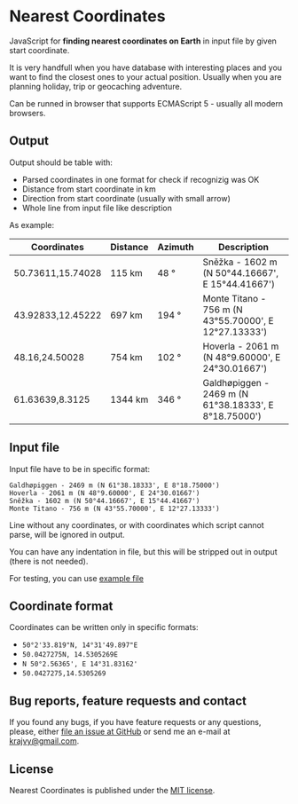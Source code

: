 # Nearest Coordinates

JavaScript for **finding nearest coordinates on Earth** in input file by given start coordinate.

It is very handfull when you have database with interesting places and you want to find the closest ones to your actual position. Usually when you are planning holiday, trip or geocaching adventure.

Can be runned in browser that supports ECMAScript 5 - usually all modern browsers.

## Output

Output should be table with:
- Parsed coordinates in one format for check if recognizig was OK
- Distance from start coordinate in km
- Direction from start coordinate (usually with small arrow)
- Whole line from input file like description

As example:

| Coordinates | Distance | Azimuth | Description |
| --- | --- | --- | --- |
| 50.73611,15.74028 | 115 km | 48 ° | Sněžka - 1602 m (N 50°44.16667', E 15°44.41667') |
| 43.92833,12.45222 | 697 km | 194 ° | Monte Titano - 756 m (N 43°55.70000', E 12°27.13333') |
| 48.16,24.50028 | 754 km | 102 ° | Hoverla - 2061 m (N 48°9.60000', E 24°30.01667') |
| 61.63639,8.3125 | 1344 km | 346 ° | Galdhøpiggen - 2469 m (N 61°38.18333', E 8°18.75000') |

## Input file

Input file have to be in specific format:

```
Galdhøpiggen - 2469 m (N 61°38.18333', E 8°18.75000')
Hoverla - 2061 m (N 48°9.60000', E 24°30.01667')
Sněžka - 1602 m (N 50°44.16667', E 15°44.41667')
Monte Titano - 756 m (N 43°55.70000', E 12°27.13333')
```

Line without any coordinates, or with coordinates which script cannot parse, will be ignored in output.

You can have any indentation in file, but this will be stripped out in output (there is not needed).

For testing, you can use [example file](https://github.com/krajvy/nearest-coordinates/blob/master/example-input.txt)

## Coordinate format

Coordinates can be written only in specific formats:
- `50°2'33.819"N, 14°31'49.897"E`
- `50.0427275N, 14.5305269E`
- `N 50°2.56365', E 14°31.83162'`
- `50.0427275,14.5305269`

## Bug reports, feature requests and contact

If you found any bugs, if you have feature requests or any questions, please, either [file an issue at GitHub](https://github.com/krajvy/nearest-coordinates/issues) or send me an e-mail at [krajvy@gmail.com](mailto:krajvy@gmail.com).


## License

Nearest Coordinates is published under the [MIT license](https://github.com/krajvy/nearest-coordinates/blob/master/LICENSE).
